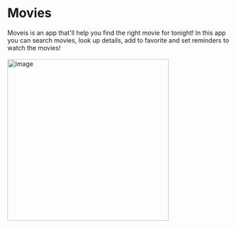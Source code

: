 # Movies
Moveis is an app that'll help you find the right movie for tonight!
In this app you can search movies, look up details, add to favorite and set reminders to watch the movies!
<br>
<br>
<img width="364" alt="image" src="https://user-images.githubusercontent.com/48877709/210702952-26e3d379-c171-45f0-a2ee-21c9e777daa6.png">
